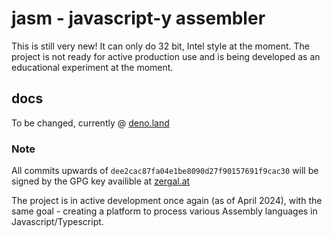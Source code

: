 # jasm - javascript-y assembler
This is still very new! It can only do 32 bit, Intel style at the moment.
The project is not ready for active production use and is being developed as an educational experiment at the moment.

## docs

To be changed, currently @ [deno.land](https://deno.land/x/jasm@0.0.1a/mod.ts)

### Note
All commits upwards of `dee2cac87fa04e1be8090d27f90157691f9cac30` will be signed by the GPG key availible at [zergal.at](https://zergal.at)

The project is in active development once again (as of April 2024), with the same goal - creating a platform to process various Assembly languages in Javascript/Typescript.